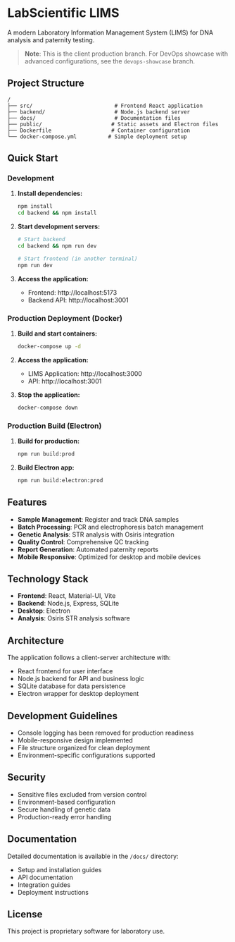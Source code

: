 # LabScientific LIMS

A modern Laboratory Information Management System (LIMS) for DNA analysis and paternity testing.

> **Note**: This is the client production branch. For DevOps showcase with advanced configurations, see the `devops-showcase` branch.

## Project Structure

```
/
├── src/                          # Frontend React application
├── backend/                      # Node.js backend server
├── docs/                         # Documentation files
├── public/                      # Static assets and Electron files
├── Dockerfile                   # Container configuration
└── docker-compose.yml          # Simple deployment setup
```

## Quick Start

### Development

1. **Install dependencies:**
   ```bash
   npm install
   cd backend && npm install
   ```

2. **Start development servers:**
   ```bash
   # Start backend
   cd backend && npm run dev
   
   # Start frontend (in another terminal)
   npm run dev
   ```

3. **Access the application:**
   - Frontend: http://localhost:5173
   - Backend API: http://localhost:3001

### Production Deployment (Docker)

1. **Build and start containers:**
   ```bash
   docker-compose up -d
   ```

2. **Access the application:**
   - LIMS Application: http://localhost:3000
   - API: http://localhost:3001

3. **Stop the application:**
   ```bash
   docker-compose down
   ```

### Production Build (Electron)

1. **Build for production:**
   ```bash
   npm run build:prod
   ```

2. **Build Electron app:**
   ```bash
   npm run build:electron:prod
   ```

## Features

- **Sample Management**: Register and track DNA samples
- **Batch Processing**: PCR and electrophoresis batch management
- **Genetic Analysis**: STR analysis with Osiris integration
- **Quality Control**: Comprehensive QC tracking
- **Report Generation**: Automated paternity reports
- **Mobile Responsive**: Optimized for desktop and mobile devices

## Technology Stack

- **Frontend**: React, Material-UI, Vite
- **Backend**: Node.js, Express, SQLite
- **Desktop**: Electron
- **Analysis**: Osiris STR analysis software

## Architecture

The application follows a client-server architecture with:
- React frontend for user interface
- Node.js backend for API and business logic
- SQLite database for data persistence
- Electron wrapper for desktop deployment

## Development Guidelines

- Console logging has been removed for production readiness
- Mobile-responsive design implemented
- File structure organized for clean deployment
- Environment-specific configurations supported

## Security

- Sensitive files excluded from version control
- Environment-based configuration
- Secure handling of genetic data
- Production-ready error handling

## Documentation

Detailed documentation is available in the `/docs/` directory:
- Setup and installation guides
- API documentation
- Integration guides
- Deployment instructions

## License

This project is proprietary software for laboratory use.